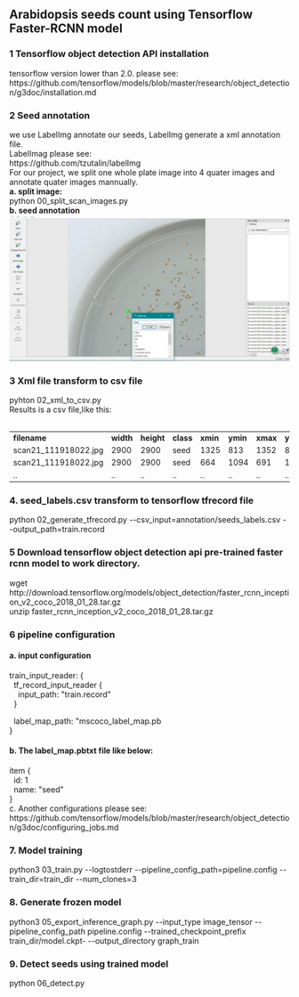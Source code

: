 <h2>Arabidopsis seeds count using Tensorflow Faster-RCNN model</h2>
<h3>1 Tensorflow object detection API installation</h3>
  tensorflow version lower than 2.0.
  please see: 
  https://github.com/tensorflow/models/blob/master/research/object_detection/g3doc/installation.md

<h3>2 Seed annotation</h3>
  we use LabelImg annotate our seeds, LabelImg generate a xml annotation file.<br>
  LabelImag please see:<br>
  https://github.com/tzutalin/labelImg<br>
  For our project, we split one whole plate image into 4 quater images and annotate quater images mannually.<br>
  <b>a. split image:</b><br>
  python 00_split_scan_images.py<br>
  <b>b. seed annotation</b>
  <img src="https://github.com/FanruiMeng/Arabidopsis_seed_count/blob/master/Images/seeds_annotation.png?raw=true"  alt="Seed annotation" />
<h3>3 Xml file transform to csv file</h3>
  pyhton 02_xml_to_csv.py<br>
  Results is a csv file,like this:<br><br>
  <table>
  <tr><td><b>filename</b></td> <td><b>width</b></td> <td><b>height</b></td> <td><b>class</b></td> <td><b>xmin</b></td><td><b>ymin</b></td><td><b>xmax</b></td><td><b>ymax</b></td></tr>
  <tr><td>scan21_111918022.jpg</td> <td>2900</td> <td>2900</td> <td>seed</td> <td>1325</td><td>813</td><td>1352</td><td>837</td></tr>
  <tr><td>scan21_111918022.jpg</td> <td>2900</td> <td>2900</td> <td>seed</td> <td>664</td><td>1094</td><td>691</td><td>1116</td></tr>
  <tr><td>..</td> <td>..</td> <td>..</td> <td>..</td> <td>..</td><td>..</td><td>..</td><td>..</td></tr>
  </table>
<h3>4. seed_labels.csv transform to tensorflow tfrecord file </h3>
  python 02_generate_tfrecord.py --csv_input=annotation/seeds_labels.csv --output_path=train.record

<h3>5 Download tensorflow object detection api pre-trained faster rcnn model to work directory.</h3>
  wget http://download.tensorflow.org/models/object_detection/faster_rcnn_inception_v2_coco_2018_01_28.tar.gz<br>
  unzip faster_rcnn_inception_v2_coco_2018_01_28.tar.gz

<h3>6 pipeline configuration
  <h4>a. input configuration</h4>
  train_input_reader: {<br>
  &nbsp;&nbsp;tf_record_input_reader {<br>
   &nbsp;&nbsp;&nbsp;&nbsp;input_path: "train.record"<br>
    &nbsp;&nbsp;}<br>
  
  &nbsp;&nbsp;label_map_path: "mscoco_label_map.pb<br>
}
  <h4>b. The label_map.pbtxt file like below:</h4>
  item {<br>
    &nbsp;&nbsp;id: 1<br>
    &nbsp;&nbsp;name: "seed"<br>
  }<br>
  c. Another configurations please see: 
  https://github.com/tensorflow/models/blob/master/research/object_detection/g3doc/configuring_jobs.md
<h3>7. Model training</h3>
  python3 03_train.py --logtostderr --pipeline_config_path=pipeline.config --train_dir=train_dir --num_clones=3
<h3>8. Generate frozen model </h3>
  python3 05_export_inference_graph.py --input_type image_tensor --pipeline_config_path pipeline.config --trained_checkpoint_prefix train_dir/model.ckpt- --output_directory graph_train
<h3>9. Detect seeds using trained model </h3>
  python 06_detect.py
